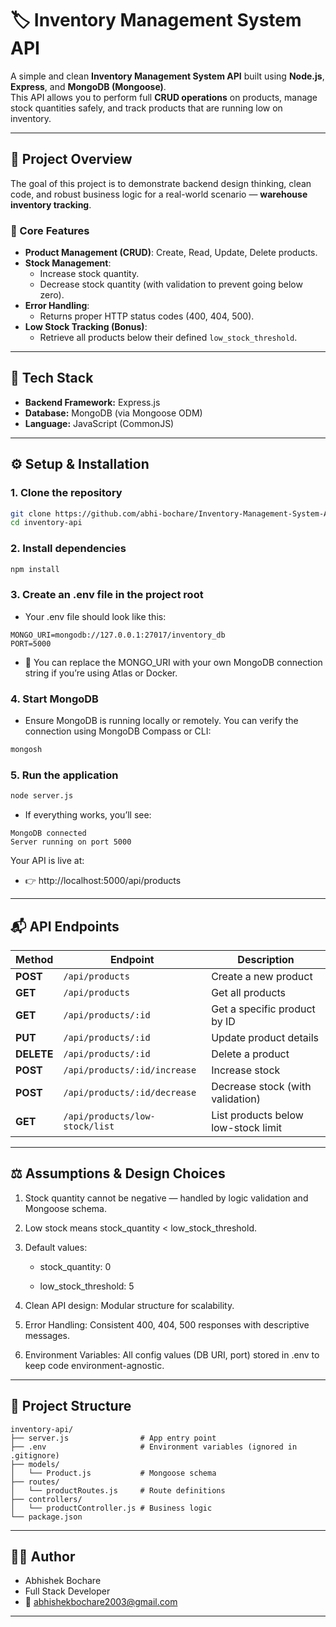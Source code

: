 # 🏷️ Inventory Management System API

A simple and clean **Inventory Management System API** built using **Node.js**, **Express**, and **MongoDB (Mongoose)**.  
This API allows you to perform full **CRUD operations** on products, manage stock quantities safely, and track products that are running low on inventory.

---

## 🚀 Project Overview

The goal of this project is to demonstrate backend design thinking, clean code, and robust business logic for a real-world scenario — **warehouse inventory tracking**.

### 🔧 Core Features
- **Product Management (CRUD)**: Create, Read, Update, Delete products.
- **Stock Management**:  
  - Increase stock quantity.  
  - Decrease stock quantity (with validation to prevent going below zero).  
- **Error Handling**:  
  - Returns proper HTTP status codes (400, 404, 500).  
- **Low Stock Tracking (Bonus)**:  
  - Retrieve all products below their defined `low_stock_threshold`.

---

## 🧱 Tech Stack

- **Backend Framework:** Express.js  
- **Database:** MongoDB (via Mongoose ODM)  
- **Language:** JavaScript (CommonJS)   

---

## ⚙️ Setup & Installation

### 1. Clone the repository
```bash
git clone https://github.com/abhi-bochare/Inventory-Management-System-API.git
cd inventory-api
```

### 2. Install dependencies
```bash
npm install
```

### 3. Create an .env file in the project root
- Your .env file should look like this:
```env
MONGO_URI=mongodb://127.0.0.1:27017/inventory_db
PORT=5000
```
- 📝 You can replace the MONGO_URI with your own MongoDB connection string if you’re using Atlas or Docker.


### 4. Start MongoDB
- Ensure MongoDB is running locally or remotely.
You can verify the connection using MongoDB Compass or CLI:
```bash
mongosh
```


### 5. Run the application
```bash
node server.js
```
- If everything works, you’ll see:
```arduino
MongoDB connected
Server running on port 5000
```
Your API is live at:
- 👉 http://localhost:5000/api/products

---

## 📬 API Endpoints

| Method | Endpoint                        | Description                          |
|--------|----------------------------------|--------------------------------------|
| **POST**   | `/api/products`                  | Create a new product                 |
| **GET**    | `/api/products`                  | Get all products                     |
| **GET**    | `/api/products/:id`              | Get a specific product by ID         |
| **PUT**    | `/api/products/:id`              | Update product details               |
| **DELETE** | `/api/products/:id`              | Delete a product                     |
| **POST**   | `/api/products/:id/increase`     | Increase stock                       |
| **POST**   | `/api/products/:id/decrease`     | Decrease stock (with validation)     |
| **GET**    | `/api/products/low-stock/list`   | List products below low-stock limit  |

---

## ⚖️ Assumptions & Design Choices

1. Stock quantity cannot be negative — handled by logic validation and Mongoose schema.

2. Low stock means stock_quantity < low_stock_threshold.

3. Default values:

    - stock_quantity: 0

    - low_stock_threshold: 5

4. Clean API design: Modular structure for scalability.

5. Error Handling: Consistent 400, 404, 500 responses with descriptive messages.

6. Environment Variables: All config values (DB URI, port) stored in .env to keep code environment-agnostic.

---

## 🧰 Project Structure
```
inventory-api/
├── server.js                # App entry point
├── .env                     # Environment variables (ignored in .gitignore)
├── models/
│   └── Product.js           # Mongoose schema
├── routes/
│   └── productRoutes.js     # Route definitions
├── controllers/
│   └── productController.js # Business logic
└── package.json
```

---

## 👨‍💻 Author

- Abhishek Bochare
- Full Stack Developer
- 📧 abhishekbochare2003@gmail.com

---
